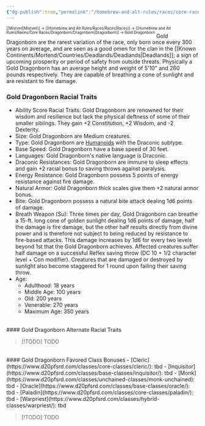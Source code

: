 ```yaml
---
{"dg-publish":true,"permalink":"/homebrew-and-alt-rules/races/core-races/dragonborn/gold-dragonborn/"}
---
```


<sup><sup>[[Mistveil\|Mistveil]] → [[Homebrew and Alt Rules/Races/Races\|Races]] → [[Homebrew and Alt Rules/Races/Core Races/Dragonborn/Dragonborn\|Dragonborn]] → Gold Dragonborn</sup></sup>
Gold Dragonborn are the rarest variation of the race, only born once every 300 years on average, and are seen as a good omen for the clan in the [[Known Continents/Mortend/Countries/Deadlands/Deadlands\|Deadlands]]; a sign of upcoming prosperity or period of safety from outside threats. Physically a Gold Dragonborn has an average height and weight of 5'10" and 260 pounds respectively. They are capable of breathing a cone of sunlight and are resistant to fire damage. 
<br>
### Gold Dragonborn Racial Traits
- Ability Score Racial Traits: Gold Dragonborn are renowned for their wisdom and resilience but lack the physical deftness of some of their smaller siblings. They gain +2 Constitution, +2 Wisdom, and -2 Dexterity.
- Size: Gold Dragonborn are Medium creatures.
- Type: Gold Dragonborn are [Humanoids](http://www.d20pfsrd.com/bestiary/rules-for-monsters/creature-types#TOC-Humanoid) with the Draconic subtype.
- Base Speed: Gold Dragonborn have a base speed of 30 feet.
- Languages: Gold Dragonborn's native language is Draconic.
- Draconic Resistances: Gold Dragonborn are immune to sleep effects and gain +2 racial bonus to saving throws against paralysis.
- Energy Resistance: Gold Dragonborn possess 5 points of energy resistance against fire damage.
- Natural Armor: Gold Dragonborn thick scales give them +2 natural armor bonus.
- Bite: Gold Dragonborn possess a natural bite attack dealing 1d6 points of damage.
- Breath Weapon (Su): Three times per day, Gold Dragonborn can breathe a 15-ft. long cone of golden sunlight dealing 1d6 points of damage, half the damage is fire damage, but the other half results directly from divine power and is therefore not subject to being reduced by resistance to fire-based attacks. This damage increases by 1d6 for every two levels beyond 1st that the Gold Dragonborn achieves. Affected creatures suffer half damage on a successful Reflex saving throw (DC 10 + 1/2 character level + Con modifier). Creatures that are damaged or destroyed by sunlight also become staggered for 1 round upon failing their saving throw.
- Age:
    - Adulthood: 18 years
    - Middle Age: 100 years
    - Old: 200 years
    - Venerable: 270 years
    - Maximum Age: 350 years
<br>
#### Gold Dragonborn Alternate Racial Traits

> [!TODO] TODO
<br>
#### Gold Dragonborn Favored Class Bonuses
- [Cleric](https://www.d20pfsrd.com/classes/core-classes/cleric/): tbd
- [Inquisitor](https://www.d20pfsrd.com/classes/base-classes/inquisitor/): tbd
- [Monk](https://www.d20pfsrd.com/classes/unchained-classes/monk-unchained): tbd
- [Oracle](https://www.d20pfsrd.com/classes/base-classes/oracle/): tbd
- [Paladin](https://www.d20pfsrd.com/classes/core-classes/paladin/): tbd
- [Warpriest](https://www.d20pfsrd.com/classes/hybrid-classes/warpriest/): tbd

> [!TODO] TODO